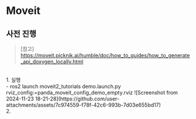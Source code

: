 # Moveit
## 사전 진행
> [참고] https://moveit.picknik.ai/humble/doc/how_to_guides/how_to_generate_api_doxygen_locally.html
<br/> 
1. 실행 <br/> 
   - ros2 launch moveit2_tutorials demo.launch.py rviz_config:=panda_moveit_config_demo_empty.rviz
![Screenshot from 2024-11-23 18-21-28](https://github.com/user-attachments/assets/7c974559-f78f-42c6-993b-7d03e655bd17)
<br/> 
2. 
